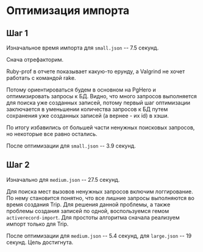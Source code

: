 # Оптимизация импорта

## Шаг 1

Изначальное время импорта для `small.json` -- 7.5 секунд.

Снача отрефакторим. 

Ruby-prof в отчете показывает какую-то ерунду, а Valgrind не хочет работать с командой rake.

Потому ориентироваться будем в основном на PgHero и оптимизировать запросы к БД.
Видно, что много запросов выполняется для поиска уже созданных записей, потому первый шаг оптимизации заключается
в уменьшении количества запросов к БД путем сохранения уже созданных записей (а вернее - их id) в хэши.

По итогу избавились от большей части ненужных поисковых запросов, но некоторые все равно остались.

После оптимизации для `small.json` -- 3.9 секунд.

## Шаг 2

Изначально для `medium.json` -- 27.5 секунд.

Для поиска мест вызовов ненужных запросов включим логгирование.
По нему становится понятно, что все лишние запросы выполняются во время создания Trip. 
Для решения данной проблемы, а также проблемы создания записей по одной, воспользуемся гемом `activerecord-import`.
Для простоты алгоритма сначала реализуем импорт только для Trip.

После оптимизации для `medium.json` -- 5.4 секунд, для `large.json` -- 19 секунд. Цель достигнута.

#